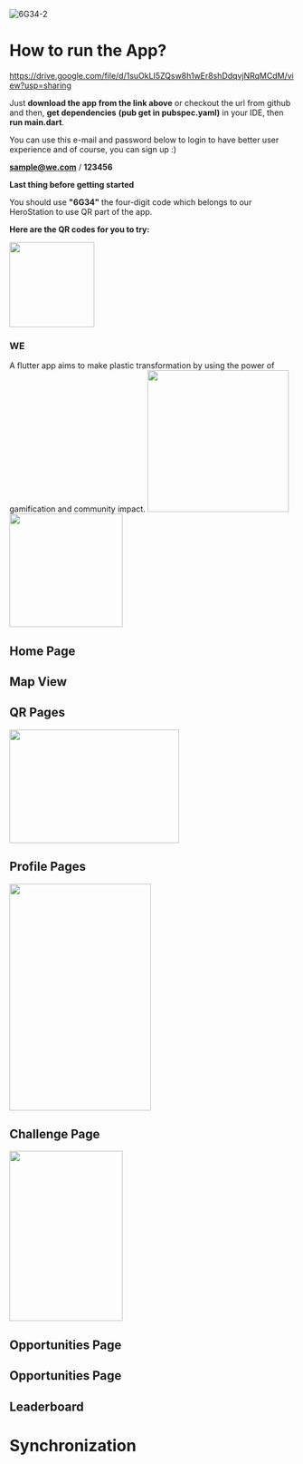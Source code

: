 ![6G34-2](https://user-images.githubusercontent.com/72455964/114351604-83d12c00-9b73-11eb-9bab-78daf776a5b7.png)
# How to run the App?

https://drive.google.com/file/d/1suOkLI5ZQsw8h1wEr8shDdqvjNRqMCdM/view?usp=sharing

Just **download the app from the link above** or checkout the url from github and then, **get dependencies** **(pub get in pubspec.yaml)** in your IDE, then **run main.dart**.

You can use this e-mail and password below to login to have better user experience and of course, you can sign up :)

**sample@we.com**     /    **123456**

**Last thing before getting started**

You should use **"6G34"** the four-digit code which belongs to our HeroStation to use QR part of the app.


**Here are the QR codes for you to try:**

<img src="https://user-images.githubusercontent.com/72455964/114351617-8764b300-9b73-11eb-934a-28f3d41df8c4.png" width="150" height="150" />



### WE
A flutter app aims to make plastic transformation by using the power of gamification and community impact.
<img src="https://user-images.githubusercontent.com/72455964/113296136-c4be7a80-9301-11eb-9991-e897f1b945a0.png" width="250" height="250" /> <img src="https://user-images.githubusercontent.com/72455964/113296130-c38d4d80-9301-11eb-8b9a-fc3a5ec142dc.png" width="200" height="200" /> 


## Home Page



## Map View

## QR Pages
<img src="https://user-images.githubusercontent.com/72455964/113300099-444e4880-9306-11eb-8a3b-94fb97f2aba5.gif" width="300" height="200" /> 

## Profile Pages
<img src="ezgif-2-6185fd78ac1f](https://user-images.githubusercontent.com/72455964/113300509-a7d87600-9306-11eb-9440-bd913c6de2c6.gif" width="250" height="400" /> 




## Challenge Page
<img src="ezgif-2-6185fd78ac1f](https://user-images.githubusercontent.com/72455964/113300494-a444ef00-9306-11eb-8442-9ccabc202b0d.gif" width="200" height="300" /> 

## Opportunities Page

## Opportunities Page

## Leaderboard


# Synchronization
